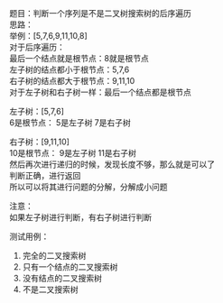 题目：判断一个序列是不是二叉树搜索树的后序遍历      
思路：    
  举例：[5,7,6,9,11,10,8]     
  对于后序遍历：       
  最后一个结点就是根节点：8就是根节点     
  左子树的结点都小于根节点：5,7,6    
  右子树的结点都大于根节点：9,11,10     
  对于左子树和右子树一样：最后一个结点都是根节点       
                    
  左子树：[5,7,6]         
  6是根节点： 5是左子树    7是右子树        
              
  右子树：[9,11,10]           
  10是根节点：  9是左子树        11是右子树       
  然后再次进行递归的时候，发现长度不够，那么就是可以了     
  判断正确，进行返回           
  所以可以将其进行问题的分解，分解成小问题        

  注意：          
  如果左子树进行判断，有右子树进行判断        
                
  测试用例：        
  1. 完全的二叉搜索树        
  2. 只有一个结点的二叉搜索树         
  3. 没有结点的二叉搜索树         
  4. 不是二叉搜索树
